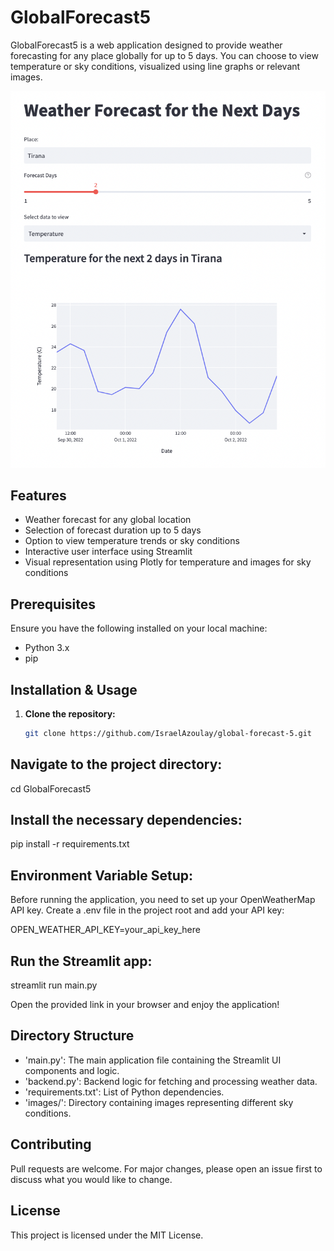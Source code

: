# GlobalForecast5

GlobalForecast5 is a web application designed to provide weather forecasting for any place globally for up to 5 days. You can choose to view temperature or sky conditions, visualized using line graphs or relevant images.

![App Design](App_Design.png)

## Features

- Weather forecast for any global location
- Selection of forecast duration up to 5 days
- Option to view temperature trends or sky conditions
- Interactive user interface using Streamlit
- Visual representation using Plotly for temperature and images for sky conditions

## Prerequisites

Ensure you have the following installed on your local machine:

- Python 3.x
- pip

## Installation & Usage

1. **Clone the repository:**

   ```bash
   git clone https://github.com/IsraelAzoulay/global-forecast-5.git

## Navigate to the project directory:

cd GlobalForecast5

## Install the necessary dependencies:

pip install -r requirements.txt

## Environment Variable Setup:

Before running the application, you need to set up your OpenWeatherMap API key. Create a .env file in the project root and add your API key:

OPEN_WEATHER_API_KEY=your_api_key_here

## Run the Streamlit app:

streamlit run main.py

Open the provided link in your browser and enjoy the application!

## Directory Structure

- 'main.py': The main application file containing the Streamlit UI components and logic.
- 'backend.py': Backend logic for fetching and processing weather data.
- 'requirements.txt': List of Python dependencies.
- 'images/': Directory containing images representing different sky conditions.

## Contributing

Pull requests are welcome. For major changes, please open an issue first to discuss what you would like to change.

## License
This project is licensed under the MIT License.
